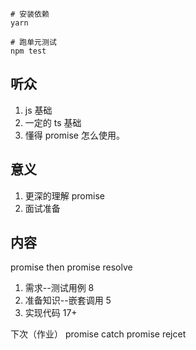 
```shell
# 安装依赖
yarn

# 跑单元测试
npm test
```

## 听众
1. js 基础
2. 一定的 ts 基础
3. 懂得 promise 怎么使用。

## 意义
1. 更深的理解 promise 
2. 面试准备

## 内容
promise then
promise resolve
1. 需求--测试用例 8
2. 准备知识--嵌套调用 5
3. 实现代码 17+

下次（作业）
promise catch
promise rejcet